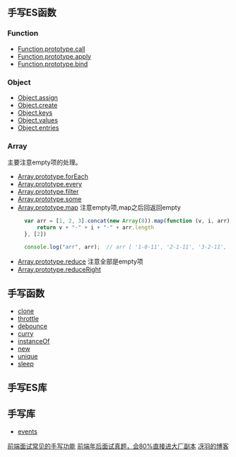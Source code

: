 ## 手写ES函数

### Function
* [Function.prototype.call](./builtin/function/Function.prototype.call.js)
* [Function.prototype.apply](./builtin/function/Function.prototype.apply.js)
* [Function.prototype.bind](./builtin/function/Function.prototype.bind.js)
  
### Object
* [Object.assign](./builtin/object/Object.assign.js)
* [Object.create](./builtin/object/Object.create.js)
* [Object.keys](./builtin/object/Object.keys.js)
* [Object.values](./builtin/object/Object.values.js)
* [Object.entries](./builtin/object/Object.entries.js)

### Array

主要注意empty项的处理。

* [Array.prototype.forEach](./builtin/array/Array.prototype.forEach.js)
* [Array.prototype.every](./builtin/array/Array.prototype.every.js)
* [Array.prototype.filter](./builtin/array/Array.prototype.filter.js)
* [Array.prototype.some](./builtin/array/Array.prototype.some.js)
* [Array.prototype.map](./builtin/array/Array.prototype.map.js)
  注意empty项,map之后回返回empty
  ```js
    var arr = [1, 2, 3].concat(new Array(8)).map(function (v, i, arr) {
        return v + "-" + i + "-" + arr.length
    }, [2])

    console.log("arr", arr);  // arr [ '1-0-11', '2-1-11', '3-2-11', <8 empty items> ]
  ```
* [Array.prototype.reduce](./builtin/array/Array.prototype.reduce.js)
  注意全部是empty项
* [Array.prototype.reduceRight](./builtin/array/Array.prototype.reduceRight.js) 
  

## 手写函数
* [clone](./Functions/clone.js)  
* [throttle](./Functions/throttle.js)
* [debounce](./Functions/debounce.js)
* [curry](./Functions/curry.js)
* [instanceOf](./Functions/instanceOf.js)
* [new](./Functions/new.js)
* [unique](./Functions/unique.js)
* [sleep](./Functions/sleep.js)


## 手写ES库


## 手写库
* [events](./libs/events.js)
















> 
[前端面试常见的手写功能](https://juejin.cn/post/6873513007037546510)
[前端年后面试真题，会80%直接进大厂副本](https://bitable.feishu.cn/app8Ok6k9qafpMkgyRbfgxeEnet?from=logout&table=tblEnSV2PNAajtWE&view=vewJHSwJVd)
[冴羽的博客](https://github.com/mqyqingfeng/Blog)